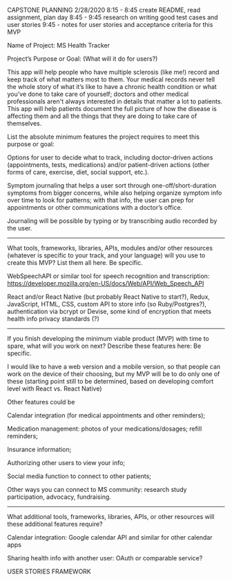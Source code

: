 CAPSTONE PLANNING
2/28/2020
8:15 - 8:45 create README, read assignment, plan day
8:45 - 9:45 research on writing good test cases and user stories
9:45 - notes for user stories and acceptance criteria for this MVP


Name of Project: MS Health Tracker

Project’s Purpose or Goal: (What will it do for users?)

This app will help people who have multiple sclerosis (like me!) record and keep track of what matters most to them. Your medical records never tell the whole story of what it’s like to have a chronic health condition or what you’ve done to take care of yourself; doctors and other medical professionals aren't always interested in details that matter a lot to patients. This app will help patients document the full picture of how the disease is affecting them and all the things that they are doing to take care of themselves.

List the absolute minimum features the project requires to meet this purpose or goal:

Options for user to decide what to track, including doctor-driven actions (appointments, tests, medications) and/or patient-driven actions (other forms of care, exercise, diet, social support, etc.).

Symptom journaling that helps a user sort through one-off/short-duration symptoms from bigger concerns, while also helping organize symptom info over time to look for patterns; with that info, the user can prep for appointments or other communications with a doctor’s office.

Journaling will be possible by typing or by transcribing audio recorded by the user.

* * *

What tools, frameworks, libraries, APIs, modules and/or other resources (whatever is specific to your track, and your language) will you use to create this MVP? List them all here. Be specific.

WebSpeechAPI or similar tool for speech recognition and transcription: https://developer.mozilla.org/en-US/docs/Web/API/Web_Speech_API

React and/or React Native (but probably React Native to start?), Redux, JavaScript, HTML, CSS, custom API to store info (so Ruby/Postgres?), authentication via bcrypt or Devise, some kind of encryption that meets health info privacy standards (?)

* * *

If you finish developing the minimum viable product (MVP) with time to spare, what will you work on next? Describe these features here: Be specific.

I would like to have a web version and a mobile version, so that people can work on the device of their choosing, but my MVP will be to do only one of these (starting point still to be determined, based on developing comfort level with React vs. React Native)

Other features could be

Calendar integration (for medical appointments and other reminders);

Medication management: photos of your medications/dosages; refill reminders;

Insurance information;

Authorizing other users to view your info;

Social media function to connect to other patients;

Other ways you can connect to MS community: research study participation, advocacy, fundraising.

* * *

What additional tools, frameworks, libraries, APIs, or other resources will these additional features require?

Calendar integration: Google calendar API and similar for other calendar apps

Sharing health info with another user: OAuth or comparable service?


USER STORIES FRAMEWORK
